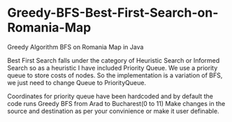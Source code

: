 # Greedy-BFS-Best-First-Search-on-Romania-Map
Greedy Algorithm BFS on Romania Map in Java

Best First Search falls under the category of Heuristic Search or Informed Search so as a heuristic I have included 
Priority Queue.
We use a priority queue to store costs of nodes.
So the implementation is a variation of BFS, we just need to change Queue to PriorityQueue.

Coordinates for priority queue have been hardcoded and by default the code runs Greedy BFS from Arad to Bucharest(0 to 11)
Make changes in the source and destination as per your convinience or make it user definable.

